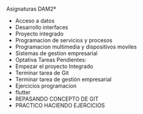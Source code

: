 Asignaturas DAM2º
- Acceso a datos
- Desarrollo interfaces
- Proyecto integrado
- Programacion de servicios y procesos
- Programacion multimedia y dispositivos moviles
- Sistemas de gestion empresarial
- Optativa
Tareas Pendientes:
- Empezar el proyecto Integrado
- Terminar tarea de Git
- Terminar tarea de gestión empresarial
- Ejercicios programacion
- flutter
- REPASANDO CONCEPTO DE GIT
- PRACTICO HACIENDO EJERCICIOS
